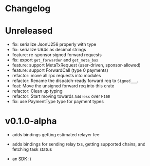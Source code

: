 # Changelog

# Unreleased

- fix: serialize JsonU256 properly with type
- fix: serialize U64s as decimal strings
- feature: re-sponsor signed forward requests
- fix: export `get_forwarder` and `get_meta_box`
- feature: support MetaTxRequest (user-driven, sponsor-allowed)
- feature: support ForwardCall (type 0 payments)
- refactor: move all rpc requests into modules
- refactor: Rename the dispatch-ready forward req to `Signed___`.
- feat: Move the unsigned forward req into this crate
- refactor: Clean up typing
- refactor: Start moving towards `Address` over `H160`
- fix: use PaymentType type for payment types

# v0.1.0-alpha

- adds bindings getting estimated relayer fee
- adds bindings for sending relay txs, getting supported chains, and fetching task status

- an SDK :)
